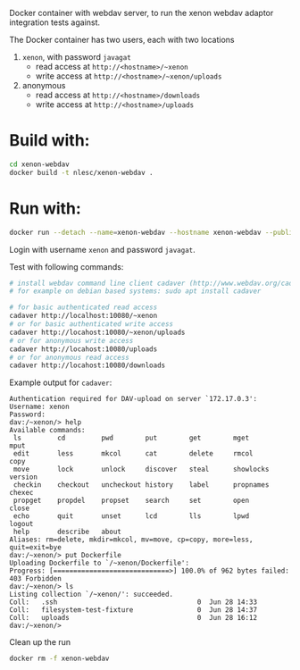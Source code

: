 Docker container with webdav server, to run the xenon webdav adaptor integration tests against.

The Docker container has two users, each with two locations

1. ``xenon``, with password ``javagat``
    - read access at ``http://<hostname>/~xenon``
    - write access at ``http://<hostname>/~xenon/uploads``
1. anonymous
    - read access at ``http://<hostname>/downloads``
    - write access at ``http://<hostname>/uploads``

# Build with:

```bash
cd xenon-webdav
docker build -t nlesc/xenon-webdav .
```

# Run with:

```bash
docker run --detach --name=xenon-webdav --hostname xenon-webdav --publish 10080:80 nlesc/xenon-webdav

```

Login with username `xenon` and password `javagat`.

Test with following commands:

```bash
# install webdav command line client cadaver (http://www.webdav.org/cadaver/),
# for example on debian based systems: sudo apt install cadaver

# for basic authenticated read access
cadaver http://localhost:10080/~xenon
# or for basic authenticated write access
cadaver http://locahost:10080/~xenon/uploads
# or for anonymous write access
cadaver http://locahost:10080/uploads
# or for anonymous read access
cadaver http://locahost:10080/downloads
```

Example output for ``cadaver``:
```
Authentication required for DAV-upload on server `172.17.0.3':
Username: xenon
Password:
dav:/~xenon/> help
Available commands:
 ls         cd         pwd        put        get        mget       mput
 edit       less       mkcol      cat        delete     rmcol      copy
 move       lock       unlock     discover   steal      showlocks  version
 checkin    checkout   uncheckout history    label      propnames  chexec
 propget    propdel    propset    search     set        open       close
 echo       quit       unset      lcd        lls        lpwd       logout
 help       describe   about
Aliases: rm=delete, mkdir=mkcol, mv=move, cp=copy, more=less, quit=exit=bye
dav:/~xenon/> put Dockerfile
Uploading Dockerfile to `/~xenon/Dockerfile':
Progress: [=============================>] 100.0% of 962 bytes failed:
403 Forbidden
dav:/~xenon/> ls
Listing collection `/~xenon/': succeeded.
Coll:   .ssh                                   0  Jun 28 14:33
Coll:   filesystem-test-fixture                0  Jun 28 14:37
Coll:   uploads                                0  Jun 28 16:12
dav:/~xenon/>

```

Clean up the run

```bash
docker rm -f xenon-webdav
```
